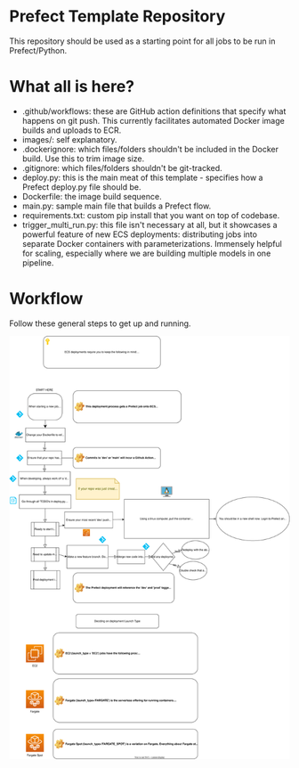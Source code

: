 # Prefect Template Repository
This repository should be used as a starting point for all jobs to be run in Prefect/Python.

# What all is here?
- .github/workflows: these are GitHub action definitions that specify what happens on git push. This currently facilitates automated Docker image builds and uploads to ECR.
- images/: self explanatory.
- .dockerignore: which files/folders shouldn't be included in the Docker build. Use this to trim image size.
- .gitignore: which files/folders shouldn't be git-tracked.
- deploy.py: this is the main meat of this template - specifies how a Prefect deploy.py file should be.
- Dockerfile: the image build sequence.
- main.py: sample main file that builds a Prefect flow.
- requirements.txt: custom pip install that you want on top of codebase.
- trigger_multi_run.py: this file isn't necessary at all, but it showcases a powerful feature of new ECS deployments: distributing jobs into separate Docker containers with parameterizations. Immensely helpful for scaling, especially where we are building multiple models in one pipeline.


# Workflow

Follow these general steps to get up and running.

![Workflow](./images/workflow.drawio.svg)